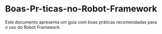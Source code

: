 # Boas-Pr-ticas-no-Robot-Framework
Este documento apresenta um guia com boas práticas recomendadas para o uso do Robot Framework. 
